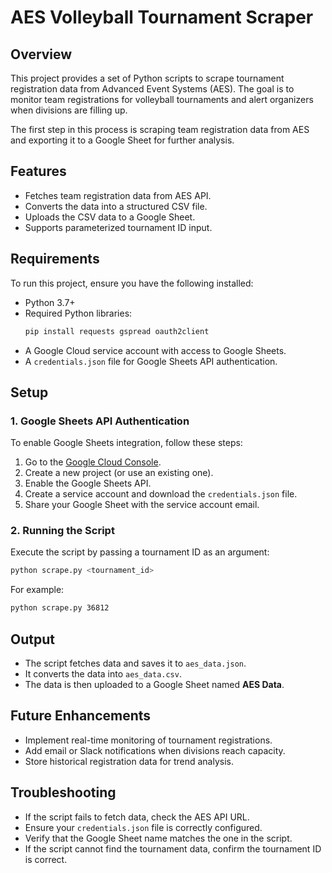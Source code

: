 # AES Volleyball Tournament Scraper

## Overview
This project provides a set of Python scripts to scrape tournament registration data from Advanced Event Systems (AES). The goal is to monitor team registrations for volleyball tournaments and alert organizers when divisions are filling up. 

The first step in this process is scraping team registration data from AES and exporting it to a Google Sheet for further analysis.

## Features
- Fetches team registration data from AES API.
- Converts the data into a structured CSV file.
- Uploads the CSV data to a Google Sheet.
- Supports parameterized tournament ID input.

## Requirements
To run this project, ensure you have the following installed:

- Python 3.7+
- Required Python libraries:
  ```sh
  pip install requests gspread oauth2client
  ```
- A Google Cloud service account with access to Google Sheets.
- A `credentials.json` file for Google Sheets API authentication.

## Setup
### 1. Google Sheets API Authentication
To enable Google Sheets integration, follow these steps:
1. Go to the [Google Cloud Console](https://console.cloud.google.com/).
2. Create a new project (or use an existing one).
3. Enable the Google Sheets API.
4. Create a service account and download the `credentials.json` file.
5. Share your Google Sheet with the service account email.

### 2. Running the Script
Execute the script by passing a tournament ID as an argument:
```sh
python scrape.py <tournament_id>
```
For example:
```sh
python scrape.py 36812
```

## Output
- The script fetches data and saves it to `aes_data.json`.
- It converts the data into `aes_data.csv`.
- The data is then uploaded to a Google Sheet named **AES Data**.

## Future Enhancements
- Implement real-time monitoring of tournament registrations.
- Add email or Slack notifications when divisions reach capacity.
- Store historical registration data for trend analysis.

## Troubleshooting
- If the script fails to fetch data, check the AES API URL.
- Ensure your `credentials.json` file is correctly configured.
- Verify that the Google Sheet name matches the one in the script.
- If the script cannot find the tournament data, confirm the tournament ID is correct.


